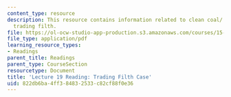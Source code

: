 ```yaml
---
content_type: resource
description: This resource contains information related to clean coal/ dirty air/
  trading filth.
file: https://ol-ocw-studio-app-production.s3.amazonaws.com/courses/15-031j-energy-decisions-markets-and-policies-spring-2012/822db6ba4ff384832533c82cf88f0e36_MIT15_031JS12_Trd_Fth_Cse.pdf
file_type: application/pdf
learning_resource_types:
- Readings
parent_title: Readings
parent_type: CourseSection
resourcetype: Document
title: 'Lecture 19 Reading: Trading Filth Case'
uid: 822db6ba-4ff3-8483-2533-c82cf88f0e36
---
```

